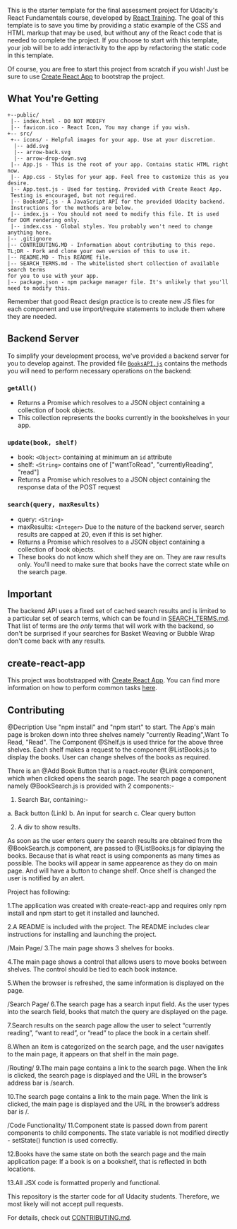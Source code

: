 This is the starter template for the final assessment project for Udacity's React Fundamentals course, developed by [React Training](https://reacttraining.com). The goal of this template is to save you time by providing a static example of the CSS and HTML markup that may be used, but without any of the React code that is needed to complete the project. If you choose to start with this template, your job will be to add interactivity to the app by refactoring the static code in this template.

Of course, you are free to start this project from scratch if you wish! Just be sure to use [Create React App](https://github.com/facebookincubator/create-react-app) to bootstrap the project.

## What You're Getting
```
+--public/
 |-- index.html - DO NOT MODIFY
 |-- favicon.ico - React Icon, You may change if you wish.
+-- src/
 +-- icons/ - Helpful images for your app. Use at your discretion.
  |-- add.svg
  |-- arrow-back.svg
  |-- arrow-drop-down.svg
 |-- App.js - This is the root of your app. Contains static HTML right now.
 |-- App.css - Styles for your app. Feel free to customize this as you desire.
 |-- App.test.js - Used for testing. Provided with Create React App.
 Testing is encouraged, but not required.
 |-- BooksAPI.js - A JavaScript API for the provided Udacity backend.
 Instructions for the methods are below.
 |-- index.js - You should not need to modify this file. It is used for DOM rendering only.
 |-- index.css - Global styles. You probably won't need to change anything here.
|-- .gitignore
|-- CONTRIBUTING.MD - Information about contributing to this repo.
TL;DR - Fork and clone your own version of this to use it.
|-- README.MD - This README file.
|-- SEARCH_TERMS.md - The whitelisted short collection of available search terms
for you to use with your app.
|-- package.json - npm package manager file. It's unlikely that you'll need to modify this.
```

Remember that good React design practice is to create new JS files for each component and use import/require statements to include them where they are needed.

## Backend Server

To simplify your development process, we've provided a backend server for you to develop against. The provided file [`BooksAPI.js`](src/BooksAPI.js) contains the methods you will need to perform necessary operations on the backend:

### `getAll()`
* Returns a Promise which resolves to a JSON object containing a collection of book objects.
* This collection represents the books currently in the bookshelves in your app.

### `update(book, shelf)`
* book: `<Object>` containing at minimum an `id` attribute
* shelf: `<String>` contains one of ["wantToRead", "currentlyReading", "read"]
* Returns a Promise which resolves to a JSON object containing the response data of the POST request

### `search(query, maxResults)`
* query: `<String>`
* maxResults: `<Integer>` Due to the nature of the backend server, search results are capped at 20, even if this is set higher.
* Returns a Promise which resolves to a JSON object containing a collection of book objects.
* These books do not know which shelf they are on. They are raw results only. You'll need to make sure that books have the correct state while on the search page.

## Important
The backend API uses a fixed set of cached search results and is limited to a particular set of search terms, which can be found in [SEARCH_TERMS.md](SEARCH_TERMS.md). That list of terms are the _only_ terms that will work with the backend, so don't be surprised if your searches for Basket Weaving or Bubble Wrap don't come back with any results.

## create-react-app

This project was bootstrapped with [Create React App](https://github.com/facebookincubator/create-react-app). You can find more information on how to perform common tasks [here](https://github.com/facebookincubator/create-react-app/blob/master/packages/react-scripts/template/README.md).

## Contributing
@Decription
Use "npm install" and "npm start" to start.
The App's main page is broken down into three shelves namely "currently Reading",Want To Read, "Read".
The Component @Shelf.js is used thrice for the above three shelves.
Each shelf makes a request to the component @ListBooks.js to display the books.
User can change shelves of the books as required.

There is an @Add Book Button that is a react-router @Link component, which when clicked opens the search page.
The search page a component namely @BookSearch.js is provided with 2 components:-

1. Search Bar, containing:-

a. Back button (Link)
b. An input for search
c. Clear query button

2. A div to show results.

As soon as the  user enters query the search results are obtained from the @BookSearch.js component,
are passed to @ListBooks.js for diplaying the books. Because that is what react is using components as many times as possible.
The books will appear in same appearence as they do on main page.
And will have a button to change shelf.
Once shelf is changed the user is notified by an alert.

Project has following:

1.The application was created with create-react-app and
requires only npm install and npm start to get it installed and launched.

2.A README is included with the project. The README includes clear instructions for installing
and launching the project.

/Main Page/
3.The main page shows 3 shelves for books.

4.The main page shows a control that allows users to move books between shelves. The control should be tied to each book instance.

5.When the browser is refreshed, the same information is displayed on the page.

/Search Page/
6.The search page has a search input field. As the user types into the search field, books that match the query are displayed on the page.

7.Search results on the search page allow the user to select “currently reading”, “want to read”, or “read” to place the book in a certain shelf.

8.When an item is categorized on the search page, and the user navigates to the main page, it appears on that shelf in the main page.

/Routing/
9.The main page contains a link to the search page. When the link is clicked, the search page is displayed and the URL in the browser’s address bar is /search.

10.The search page contains a link to the main page. When the link is clicked, the main page is displayed and the URL in the browser’s address bar is /.

/Code Functionality/
11.Component state is passed down from parent components to child components.
 The state variable is not modified directly - setState() function is used correctly.

12.Books have the same state on both the search page and the main application page: If a book is on a bookshelf, that is reflected in both locations.

13.All JSX code is formatted properly and functional.


This repository is the starter code for _all_ Udacity students. Therefore, we most likely will not accept pull requests.

For details, check out [CONTRIBUTING.md](CONTRIBUTING.md).
